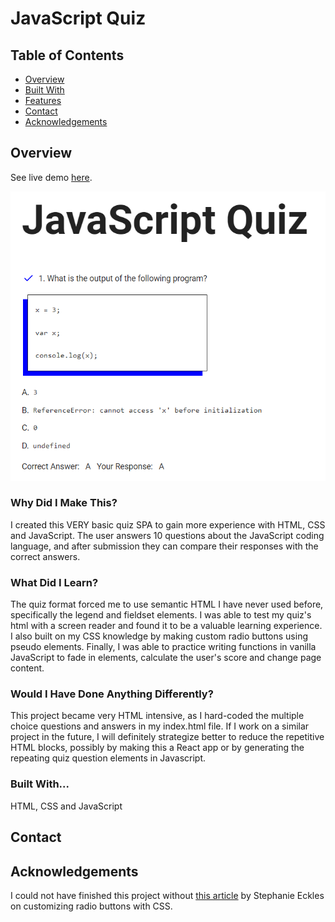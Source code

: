 # JavaScript Quiz

## Table of Contents

- [Overview](#overview)
- [Built With](#built-with)
- [Features](#features)
- [Contact](#contact)
- [Acknowledgements](#acknowledgements)

## Overview

See live demo [here](https://monumental-jalebi-b495b5.netlify.app/).

![Screenshot of JavaScript Quiz](./screenshot.png?raw=true)

<!-- TODO: Add a screenshot of the live project.
    1. Link to a 'live demo.'
    2. Describe your overall experience in a couple of sentences.
    3. List a few specific technical things that you learned or improved on.
    4. Share any other tips or guidance for others attempting this or something similar.
 -->

### Why Did I Make This?
I created this VERY basic quiz SPA to gain more experience with HTML, CSS and JavaScript. The user answers 10 questions about the JavaScript coding language, and after submission they can compare their responses with the correct answers.

### What Did I Learn?
The quiz format forced me to use semantic HTML I have never used before, specifically the legend and fieldset elements. I was able to test my quiz's html with a screen reader and found it to be a valuable learning experience. I also built on my CSS knowledge by making custom radio buttons using pseudo elements. Finally, I was able to practice writing functions in vanilla JavaScript to fade in elements, calculate the user's score and change page content.  

### Would I Have Done Anything Differently?
This project became very HTML intensive, as I hard-coded the multiple choice questions and answers in my index.html file. If I work on a similar project in the future, I will definitely strategize better to reduce the repetitive HTML blocks, possibly by making this a React app or by generating the repeating quiz question elements in Javascript.

### Built With...

<!-- TODO: List any MAJOR libraries/frameworks (e.g. React, Tailwind) with links to their homepages. -->

HTML, CSS and JavaScript

<!--## Features-->

<!-- TODO: List what specific 'user problems' that this application solves. -->

## Contact

<!-- TODO: Include icons and links to your RELEVANT, PROFESSIONAL 'DEV-ORIENTED' social media. LinkedIn and dev.to are minimum. -->

## Acknowledgements

I could not have finished this project without [this article](https://moderncss.dev/pure-css-custom-styled-radio-buttons/) by Stephanie Eckles on customizing
radio buttons with CSS.

<!-- TODO: List any blog posts, tutorials or plugins that you may have used to complete the project. Only list those that had a significant impact. Obviously, we all 'Google' stuff while working on our things, but maybe something in particular stood out as a 'major contributor' to your skill set for this project. -->